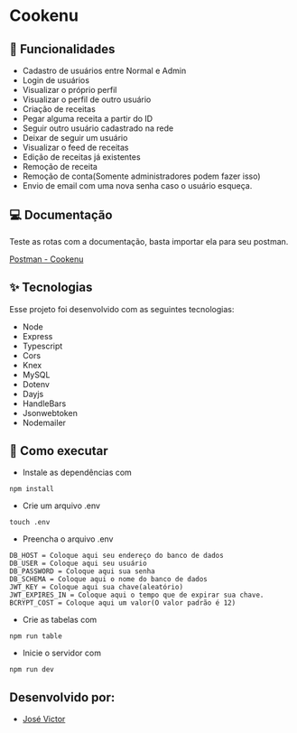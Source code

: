 # Cookenu

## :memo: Funcionalidades

- Cadastro de usuários entre Normal e Admin
- Login de usuários
- Visualizar o próprio perfil
- Visualizar o perfil de outro usuário
- Criação de receitas
- Pegar alguma receita a partir do ID
- Seguir outro usuário cadastrado na rede
- Deixar de seguir um usuário
- Visualizar o feed de receitas
- Edição de receitas já existentes
- Remoção de receita
- Remoção de conta(Somente administradores podem fazer isso)
- Envio de email com uma nova senha caso o usuário esqueça.

## 💻 Documentação

Teste as rotas com a documentação, basta importar ela para seu postman.

[Postman - Cookenu](https://documenter.getpostman.com/view/14145831/TzCV34f2)

## ✨ Tecnologias

Esse projeto foi desenvolvido com as seguintes tecnologias:

- Node
- Express
- Typescript
- Cors
- Knex
- MySQL
- Dotenv
- Dayjs
- HandleBars
- Jsonwebtoken
- Nodemailer

## 🚀 Como executar

- Instale as dependências com

```
npm install
```

- Crie um arquivo .env

```
touch .env
```

- Preencha o arquivo .env

```
DB_HOST = Coloque aqui seu endereço do banco de dados
DB_USER = Coloque aqui seu usuário
DB_PASSWORD = Coloque aqui sua senha
DB_SCHEMA = Coloque aqui o nome do banco de dados
JWT_KEY = Coloque aqui sua chave(aleatório)
JWT_EXPIRES_IN = Coloque aqui o tempo que de expirar sua chave.
BCRYPT_COST = Coloque aqui um valor(O valor padrão é 12)
```

- Crie as tabelas com

```
npm run table
```

- Inicie o servidor com

```
npm run dev
```

## Desenvolvido por:

- [José Victor](https://www.linkedin.com/in/jose-victor-tf/)
